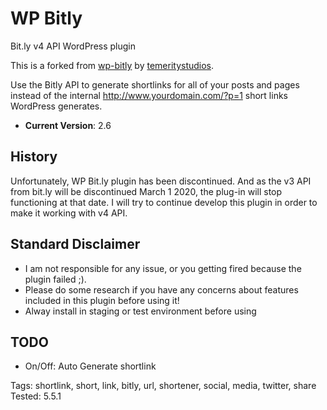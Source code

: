 # WP Bitly
Bit.ly v4 API WordPress plugin

This is a forked from [wp-bitly](https://github.com/temeritystudios/wp-bitly) by [temeritystudios](https://github.com/temeritystudios).

Use the Bitly API to generate shortlinks for all of your posts and pages instead of the internal http://www.yourdomain.com/?p=1 short links WordPress generates.

* **Current Version**:  2.6


## History
Unfortunately, WP Bit.ly plugin has been discontinued. And as the v3 API from bit.ly will be discontinued March 1 2020, the plug-in will stop functioning at that date. I will try to continue develop this plugin in order to make it working with v4 API.

## Standard Disclaimer 

* I am not responsible for any issue, or you getting fired because the plugin failed ;).
* Please do some research if you have any concerns about features included in this plugin before using it! 
* Alway install in staging or test environment before using

## TODO

- On/Off: Auto Generate shortlink

Tags: shortlink, short, link, bitly, url, shortener, social, media, twitter, share
Tested: 5.5.1